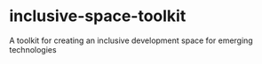 # inclusive-space-toolkit
A toolkit for creating an inclusive development space for emerging technologies
